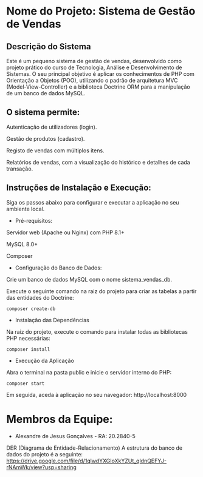 # Nome do Projeto: Sistema de Gestão de Vendas
## Descrição do Sistema
Este é um pequeno sistema de gestão de vendas, desenvolvido como projeto prático do curso de Tecnologia, Análise e Desenvolvimento de Sistemas. O seu principal objetivo é aplicar os conhecimentos de PHP com Orientação a Objetos (POO), utilizando o padrão de arquitetura MVC (Model-View-Controller) e a biblioteca Doctrine ORM para a manipulação de um banco de dados MySQL.

## O sistema permite:

Autenticação de utilizadores (login).

Gestão de produtos (cadastro).

Registo de vendas com múltiplos itens.

Relatórios de vendas, com a visualização do histórico e detalhes de cada transação.

## Instruções de Instalação e Execução:
Siga os passos abaixo para configurar e executar a aplicação no seu ambiente local.

- Pré-requisitos:

Servidor web (Apache ou Nginx) com PHP 8.1+

MySQL 8.0+

Composer

- Configuração do Banco de Dados:

Crie um banco de dados MySQL com o nome sistema_vendas_db.

Execute o seguinte comando na raiz do projeto para criar as tabelas a partir das entidades do Doctrine:
```
composer create-db
```
- Instalação das Dependências

Na raiz do projeto, execute o comando para instalar todas as bibliotecas PHP necessárias:
```
composer install
```
- Execução da Aplicação

Abra o terminal na pasta public e inicie o servidor interno do PHP:
```
composer start
```
Em seguida, aceda à aplicação no seu navegador: http://localhost:8000

# Membros da Equipe:
- Alexandre de Jesus Gonçalves - RA: 20.2840-5

DER (Diagrama de Entidade-Relacionamento)
A estrutura do banco de dados do projeto é a seguinte:
https://drive.google.com/file/d/1qlwdYXGIoXkYZUt_qldnQEFYJ-rNAmWk/view?usp=sharing